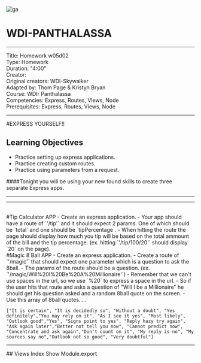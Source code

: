 ![ga](http://mobbook.generalassemb.ly/ga_cog.png)

# WDI-PANTHALASSA

---
Title: Homework w05d02 <br>
Type: Homework<br>
Duration: "4:00"<br>
Creator:<br>
    Original creators: WDI-Skywalker<br>
    Adapted by: Thom Page & Kristyn Bryan<br>
    Course: WDIr Panthalassa<br>
Competencies: Express, Routes, Views, Node<br>
Prerequisites: Express, Routes, Views, Node <br>

---

#EXPRESS YOURSELF!!


## Learning Objectives
* Practice setting up express applications. 
* Practice creating custom routes.
* Practice using parameters from a request.



####Tonight you will be using your new found skills to create three separate Express apps.
__________________________________________________________
__________________________________________________________

<br>
#Tip Calculator APP
- Create an express application.
- Your app should have a route of `'/tip'` and it should expect 2 params. One of which should be `total` and one should be `tipPercentage`.
- When hitting the route the page should display how much you tip will be based on the total ammount of the bill and the tip percentage. (ex. hitting `'/tip/100/20'` should display `20` on the page).


<br>
#Magic 8 Ball APP
- Create an express application.
- Create a route of `'/magic'` that should expect one parameter which is a question to ask the 8ball.
- The params of the route should be a question. (ex. `'/magic/Will%20I%20Be%20A%20Millionaire'`)
- Remember that we can't use spaces in the url, so we use `%20` to express a space in the url.
- So if the user hits that route and asks a question of "Will I be a Millionaire" he should get his question asked and a random 8ball quote on the  screen.
- Use this array of 8ball quotes..... 

```
["It is certain", "It is decidedly so", "Without a doubt", "Yes definitely","You may rely on it", "As I see it yes", "Most likely", "Outlook good","Yes", "Signs point to yes", "Reply hazy try again", "Ask again later","Better not tell you now", "Cannot predict now", "Concentrate and ask again","Don't count on it", "My reply is no", "My sources say no","Outlook not so good", "Very doubtful"]
```
<hr>
## Views
Index
Show
Module.export


